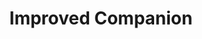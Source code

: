 ---
title: "Improved Companion"

feat:
  types: ["General"]
  prerequisite: |
    Animal companion class feature and one of the following: Ranger level 6 or higher or Druid level 10 or higher.
  benefit: |
    If you are a Ranger, treat your effective Druid level as being equal to your Ranger level for the purpose of determining your animal companion's abilities. If you are a Druid, your animal companion's abilities are calculated as though you were 5 levels higher.
---